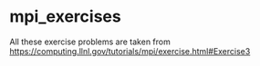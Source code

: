 # mpi_exercises
All these exercise problems are taken from https://computing.llnl.gov/tutorials/mpi/exercise.html#Exercise3
